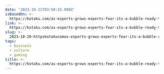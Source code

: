 ```yaml
---
date: '2023-10-21T03:50:25.000Z'
isBasedOn: >-
  https://kotaku.com/as-esports-grows-experts-fear-its-a-bubble-ready-to-po-1834982843
link: >-
  https://kotaku.com/as-esports-grows-experts-fear-its-a-bubble-ready-to-po-1834982843
slug: >-
  2023-10-20-httpskotakucomas-esports-grows-experts-fear-its-a-bubble-ready-to-po-1834982843
tags:
  - business
  - culture
  - gaming
title: >-
  https://kotaku.com/as-esports-grows-experts-fear-its-a-bubble-ready-to-po-1834982843
---
```


